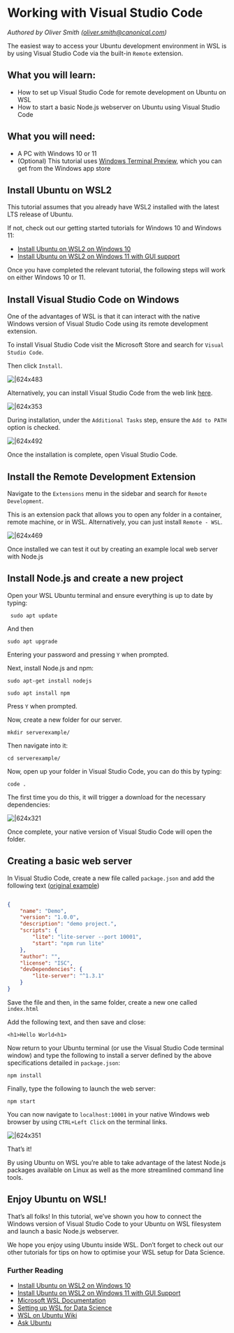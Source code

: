 # Working with Visual Studio Code
*Authored by Oliver Smith ([oliver.smith@canonical.com](mailto:oliver.smith@canonical.com))*

The easiest way to access your Ubuntu development environment in WSL is by using Visual Studio Code via the built-in `Remote` extension.

## What you will learn:

* How to set up Visual Studio Code for remote development on Ubuntu on WSL
* How to start a basic Node.js webserver on Ubuntu using Visual Studio Code

## What you will need:

* A PC with Windows 10 or 11
* (Optional) This tutorial uses [Windows Terminal Preview](https://www.microsoft.com/en-us/p/windows-terminal-preview/9n8g5rfz9xk3?activetab=pivot:overviewtab), which you can get from the Windows app store

## Install Ubuntu on WSL2

This tutorial assumes that you already have WSL2 installed with the latest LTS release of Ubuntu.

If not, check out our getting started tutorials for Windows 10 and Windows 11:

* [Install Ubuntu on WSL2 on Windows 10](https://ubuntu.com/tutorials/install-ubuntu-on-wsl2-on-windows-10#1-overview)
* [Install Ubuntu on WSL2 on Windows 11 with GUI support](https://ubuntu.com/tutorials/install-ubuntu-on-wsl2-on-windows-11-with-gui-support#1-overview)

Once you have completed the relevant tutorial, the following steps will work on either Windows 10 or 11.

## Install Visual Studio Code on Windows

One of the advantages of WSL is that it can interact with the native Windows version of Visual Studio Code using its remote development extension.

To install Visual Studio Code visit the Microsoft Store and search for `Visual Studio Code`.

Then click `Install`.

![|624x483](https://lh4.googleusercontent.com/fxK-GQTU494Ymkg5kC2Q_B1WrQWF_KCsfr_oynfNYCijich4YRJW_NBtiGlu3wkmNMVcMPsiLUAVU0u97HKKZjaxwE5hgoeWY2lWrvSeVRJytRQ-syRKpiIdoHMsCvtbSQjLnzsV)

Alternatively, you can install Visual Studio Code from the web link [here](https://code.visualstudio.com/Download).

![|624x353](https://lh5.googleusercontent.com/KR_KmSNnEQHYK9k0btOkFycduImStjTilvIOo_b5l5bfvLdMarmOsz3pdqbBUh6AkjtqnQlCqZDUuvvLvHxzFG4jo8aMvgTeyvN-X8Hx1rGVqL9Gdycpdg895qYLLZH3z0y4Xk9u)

During installation, under the `Additional Tasks` step, ensure the `Add to PATH` option is checked.

![|624x492](https://lh3.googleusercontent.com/cr-zWLzIVrOBpaVn6yvWJPTvu8o0OGi6opGATSP0nc1Co86FZBCHohr_BZ976dnZc3UT3AP0q34qH_4IJm53AP7m5LHFfgNnSQWAo_MSQ0pldb9gP7j06ixAbSfymEzgl6N0Q9Qb)

Once the installation is complete, open Visual Studio Code.

## Install the Remote Development Extension

Navigate to the `Extensions` menu in the sidebar and search for `Remote Development`.

This is an extension pack that allows you to open any folder in a container, remote machine, or in WSL. Alternatively, you can just install `Remote - WSL`.

![|624x469](https://lh3.googleusercontent.com/kf_tf7pJ2qgB7rZ5RuVnjO4kSxKC5eIm6foZ9uWfpikYheY4Z1oJDbGAnLUSqobOXUPxAObKaNaf_6uQWiDQn3OOpiQmcGCnHGM3AJlX6Jrtpz6AiW4idUogjvJdC7jlFUhd7JuG)

Once installed we can test it out by creating an example local web server with Node.js

## Install Node.js and create a new project

Open your WSL Ubuntu terminal and ensure everything is up to date by typing:

` sudo apt update`

And then

`sudo apt upgrade`

Entering your password and pressing `Y` when prompted.

Next, install Node.js and npm:

    sudo apt-get install nodejs

    sudo apt install npm

Press `Y` when prompted.

Now, create a new folder for our server.

`mkdir serverexample/`

Then navigate into it:

`cd serverexample/`

Now, open up your folder in Visual Studio Code, you can do this by typing:

`code .`

The first time you do this, it will trigger a download for the necessary dependencies:

![|624x321](https://lh5.googleusercontent.com/rRnGBVuvzWOGaE-p2x9GFNcJYW4R6GFss2m4r2zHZSUu98EW1azYlVfVRh9H84QQP0Hd9ZLLDKqXxPr5_5PrXjB1OZoC6AbQCCl1T4_1Jz5Y2aQqkfnsp2rwcYTg7-k6I4aFbyfB)

Once complete, your native version of Visual Studio Code will open the folder.

## Creating a basic web server

In Visual Studio Code, create a new file called `package.json` and add the following text ([original example](https://docs.microsoft.com/en-gb/archive/blogs/cdndevs/visual-studio-code-and-local-web-server))

```json

{
    "name": "Demo",
    "version": "1.0.0",
    "description": "demo project.",
    "scripts": {
        "lite": "lite-server --port 10001",
        "start": "npm run lite"
    }, 
    "author": "",
    "license": "ISC",
    "devDependencies": {
        "lite-server": "^1.3.1"
    }
}
```

Save the file and then, in the same folder, create a new one called `index.html`

Add the following text, and then save and close:

`<h1>Hello World<h1>`

Now return to your Ubuntu terminal (or use the Visual Studio Code terminal window) and type the following to install a server defined by the above specifications detailed in `package.json`:

`npm install`

Finally, type the following to launch the web server:

`npm start`

You can now navigate to `localhost:10001` in your native Windows web browser by using `CTRL+Left Click` on the terminal links.

![|624x351](https://lh6.googleusercontent.com/RLj_lnMccHDntQVAzm-k-UOjTKLFh00t2cCUpX7P80I0h8hrtUnCvvsB2gZy7QlrXHq4f0wT3tV46YK4SoYUGv_AnH-vjJKwvl1-ymWQIFv_HSWFrNam_A_cfYUPZkJ9hTrzEqC4)

That’s it!

By using Ubuntu on WSL you’re able to take advantage of the latest Node.js packages available on Linux as well as the more streamlined command line tools.

## Enjoy Ubuntu on WSL!

That’s all folks! In this tutorial, we’ve shown you how to connect the Windows version of Visual Studio Code to your Ubuntu on WSL filesystem and launch a basic Node.js webserver.

We hope you enjoy using Ubuntu inside WSL. Don’t forget to check out our other tutorials for tips on how to optimise your WSL setup for Data Science.

### Further Reading

* [Install Ubuntu on WSL2 on Windows 10](https://ubuntu.com/tutorials/install-ubuntu-on-wsl2-on-windows-10#1-overview)
* [Install Ubuntu on WSL2 on Windows 11 with GUI Support](https://ubuntu.com/tutorials/install-ubuntu-on-wsl2-on-windows-11-with-gui-support#6-enjoy-ubuntu-on-wsl)
* [Microsoft WSL Documentation](https://docs.microsoft.com/en-us/windows/wsl/)
* [Setting up WSL for Data Science](https://ubuntu.com/blog/wsl-for-data-scientist)
* [WSL on Ubuntu Wiki](https://wiki.ubuntu.com/WSL)
* [Ask Ubuntu](https://askubuntu.com/)